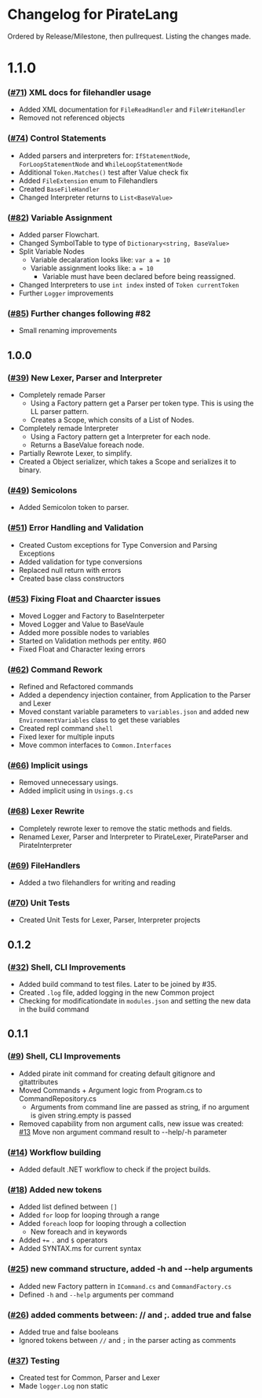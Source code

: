 # Changelog for PirateLang

Ordered by Release/Milestone, then pullrequest. Listing the changes made.

# 1.1.0

### ([#71](https://github.com/joerivanarkel/PirateLang/pull/71)) XML docs for filehandler usage

- Added XML documentation for `FileReadHandler` and `FileWriteHandler`
- Removed not referenced objects

### ([#74](https://github.com/joerivanarkel/PirateLang/pull/74)) Control Statements

- Added parsers and interpreters for: `IfStatementNode`, `ForLoopStatementNode` and `WhileLoopStatementNode`
- Additional `Token.Matches()` test after Value check fix
- Added `FileExtension` enum to Filehandlers
- Created `BaseFileHandler`
- Changed Interpreter returns to `List<BaseValue>`

### ([#82](https://github.com/joerivanarkel/PirateLang/pull/82)) Variable Assignment

- Added parser Flowchart.
- Changed SymbolTable to type of `Dictionary<string, BaseValue>`
- Split Variable Nodes
  - Variable decalaration looks like: `var a = 10`
  - Variable assignment looks like: `a = 10`
    - Variable must have been declared before being reassigned.
- Changed Interpreters to use `int index` insted of `Token currentToken`
- Further `Logger` improvements

### ([#85](https://github.com/joerivanarkel/PirateLang/pull/85)) Further changes following #82

- Small renaming improvements

## 1.0.0

### ([#39](https://github.com/joerivanarkel/PirateLang/pull/39)) New Lexer, Parser and Interpreter

- Completely remade Parser
  - Using a Factory pattern get a Parser per token type. This is using the LL parser pattern.
  - Creates a Scope, which consits of a List of Nodes.
- Completely remade Interpreter
  - Using a Factory pattern get a Interpreter for each node.
  - Returns a BaseValue foreach node.
- Partially Rewrote Lexer, to simplify.
- Created a Object serializer, which takes a Scope and serializes it to binary.

### ([#49](https://github.com/joerivanarkel/PirateLang/pull/49)) Semicolons

- Added Semicolon token to parser.

### ([#51](https://github.com/joerivanarkel/PirateLang/pull/51)) Error Handling and Validation

- Created Custom exceptions for Type Conversion and Parsing Exceptions
- Added validation for type conversions
- Replaced null return with errors
- Created base class constructors

### ([#53](https://github.com/joerivanarkel/PirateLang/pull/53)) Fixing Float and Chaarcter issues

- Moved Logger and Factory to BaseInterpeter
- Moved Logger and Value to BaseVaule
- Added more possible nodes to variables
- Started on Validation methods per entity. #60
- Fixed Float and Character lexing errors

### ([#62](https://github.com/joerivanarkel/PirateLang/pull/62)) Command Rework

- Refined and Refactored commands
- Added a dependency injection container, from Application to the Parser and Lexer
- Moved constant variable parameters to `variables.json` and added new `EnvironmentVariables` class to get these variables
- Created repl command `shell`
- Fixed lexer for multiple inputs
- Move common interfaces to `Common.Interfaces`

### ([#66](https://github.com/joerivanarkel/PirateLang/pull/66)) Implicit usings

- Removed unnecessary usings.
- Added implicit using in `Usings.g.cs`

### ([#68](https://github.com/joerivanarkel/PirateLang/pull/68)) Lexer Rewrite

- Completely rewrote lexer to remove the static methods and fields.
- Renamed Lexer, Parser and Interpreter to PirateLexer, PirateParser and PirateInterpreter

### ([#69](https://github.com/joerivanarkel/PirateLang/pull/69)) FileHandlers

- Added a two filehandlers for writing and reading

### ([#70](https://github.com/joerivanarkel/PirateLang/pull/70)) Unit Tests

- Created Unit Tests for Lexer, Parser, Interpreter projects

## 0.1.2

### ([#32](https://github.com/joerivanarkel/PirateLang/pull/32)) Shell, CLI Improvements

- Added build command to test files. Later to be joined by #35.
- Created `.log` file, added logging in the new Common project
- Checking for modificationdate in `modules.json` and setting the new data in the build command

## 0.1.1

### ([#9](https://github.com/joerivanarkel/PirateLang/pull/9)) Shell, CLI Improvements

- Added pirate init command for creating default gitignore and gitattributes
- Moved Commands + Argument logic from Program.cs to CommandRepository.cs
  - Arguments from command line are passed as string, if no argument is given string.empty is passed
- Removed capability from non argument calls, new issue was created: [#13](https://github.com/joerivanarkel/PirateLang/issues/13) Move non argument command result to --help/-h parameter

### ([#14](https://github.com/joerivanarkel/PirateLang/pull/14)) Workflow building

- Added default .NET workflow to check if the project builds.

### ([#18](https://github.com/joerivanarkel/PirateLang/pull/18)) Added new tokens

- Added list defined between `[]`
- Added `for` loop for looping through a range
- Added `foreach` loop for looping through a collection
  - New foreach and in keywords
- Added `+=` `.` and `$` operators
- Added SYNTAX.ms for current syntax

### ([#25](https://github.com/joerivanarkel/PirateLang/pull/25)) new command structure, added -h and --help arguments

- Added new Factory pattern in `ICommand.cs` and `CommandFactory.cs`
- Defined `-h` and `--help` arguments per command

### ([#26](https://github.com/joerivanarkel/PirateLang/pull/26)) added comments between: // and ;. added true and false

- Added true and false booleans
- Ignored tokens between `//` and `;` in the parser acting as comments

### ([#37](https://github.com/joerivanarkel/PirateLang/pull/37)) Testing

- Created test for Common, Parser and Lexer
- Made `logger.Log` non static
